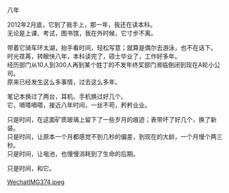 八年

2012年2月底，它到了我手上，那一年，我还在读本科。  
无论是上课、考试，图书馆，我在外时候，它寸步不离。  

带着它骑车环太湖，抬手看时间，轻松写意；就算是偶尔去游泳，也不在话下。    
时光荏苒，转眼快八年，本科读完了，硕士毕业了，工作好多年。    
经历部门从10人到300人再到某个姓丁的不发年终奖部门濒临倒闭到现在A轮小公司。        
原来已经发生这么多事情，过去这么多年。       
 
笔记本换过了两台，耳机、手机换过好几个。    
它，嘀嗒嘀嗒，接近八年时间，一丝不苟，矜矜业业。  

只是时间，在这面矿质玻璃上留下了一些岁月的痕迹；表带坏了好几个，换了新装。   
只是时间，让原本一个月都感觉不到几秒的偏差，到现在的大龄，一个月慢个两三秒。  
只是时间，让电池，也慢慢消耗到了生命的后期。  

只是时间，和它。

[WechatIMG374.jpeg](https://raw.githubusercontent.com/DikeyKing/dikeyking.github.io/master/_posts/img/WechatIMG374.jpeg)




